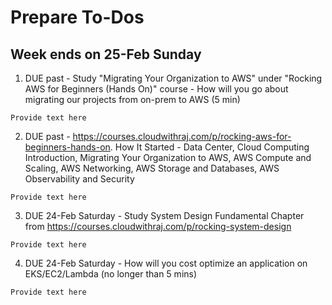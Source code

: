 # Prepare To-Dos

## Week ends on 25-Feb Sunday
1. DUE past - Study "Migrating Your Organization to AWS" under "Rocking AWS for Beginners (Hands On)" course - How will you go about migrating our projects from on-prem to AWS (5 min)
```text
Provide text here
```
2. DUE past - https://courses.cloudwithraj.com/p/rocking-aws-for-beginners-hands-on. How It Started - Data Center, Cloud Computing Introduction, Migrating Your Organization to AWS, AWS Compute and Scaling, AWS Networking, AWS Storage and Databases, AWS Observability and Security

```text
Provide text here
```
3. DUE 24-Feb Saturday - Study System Design Fundamental Chapter from https://courses.cloudwithraj.com/p/rocking-system-design

```text
Provide text here
```
4. DUE 24-Feb Saturday - How will you cost optimize an application on EKS/EC2/Lambda (no longer than 5 mins)

```text
Provide text here
```
